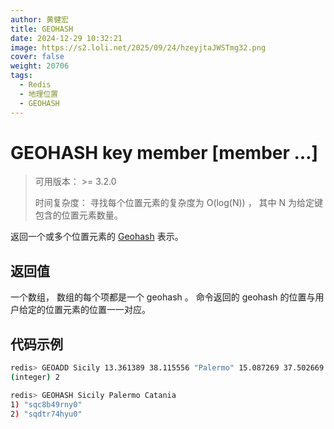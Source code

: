 ```yaml
---
author: 黄健宏
title: GEOHASH
date: 2024-12-29 10:32:21
image: https://s2.loli.net/2025/09/24/hzeyjtaJWSTmg32.png
cover: false
weight: 20706
tags:
  - Redis
  - 地理位置
  - GEOHASH
---
```


# GEOHASH key member [member …]

> 可用版本： >= 3.2.0
> 
> 时间复杂度： 寻找每个位置元素的复杂度为 O(log(N)) ， 其中 N 为给定键包含的位置元素数量。

返回一个或多个位置元素的 [Geohash](https://en.wikipedia.org/wiki/Geohash) 表示。

## 返回值

一个数组， 数组的每个项都是一个 geohash 。 命令返回的 geohash 的位置与用户给定的位置元素的位置一一对应。

## 代码示例

```bash
redis> GEOADD Sicily 13.361389 38.115556 "Palermo" 15.087269 37.502669 "Catania"
(integer) 2

redis> GEOHASH Sicily Palermo Catania
1) "sqc8b49rny0"
2) "sqdtr74hyu0"
```
